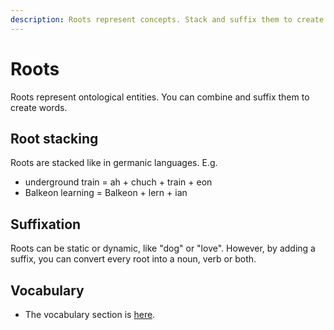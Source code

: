 ```yaml
---
description: Roots represent concepts. Stack and suffix them to create words.
---
```

# Roots
Roots represent ontological entities. You can combine and suffix them to create words.

## Root stacking
Roots are stacked like in germanic languages. E.g.
- underground train = ah + chuch + <span translate="no" lang="es">train</span> + <span translate="no" lang="es">eon</span>
- Balkeon learning = <span translate="no" lang="es">Balkeon</span> + <span translate="no" lang="es">lern</span> + ian

## Suffixation
Roots can be static or dynamic, like "dog" or "love". However, by adding a suffix, you can convert every root into a noun, verb or both.

## Vocabulary
- The vocabulary section is [here](/Vocabulary/index.md).
